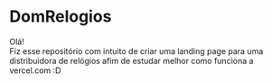 # DomRelogios
Olá! <br>
 Fiz esse repositório com intuito de criar uma landing page para uma distribuidora de relógios afim de estudar melhor como funciona a vercel.com :D
